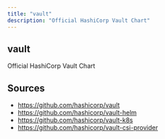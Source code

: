 ```yaml
---
title: "vault"
description: "Official HashiCorp Vault Chart"
---
```


## vault

Official HashiCorp Vault Chart

## Sources

- https://github.com/hashicorp/vault
- https://github.com/hashicorp/vault-helm
- https://github.com/hashicorp/vault-k8s
- https://github.com/hashicorp/vault-csi-provider
